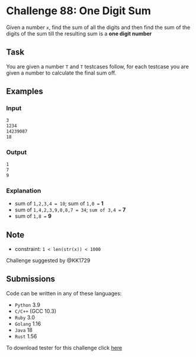 # Challenge 88: One Digit Sum

Given a number `x`, find the sum of all the digits and then find the sum of the digits of the sum till the resulting sum is a **one digit number**

## Task

You are given a number `T` and `T` testcases follow, for each testcase you are given a number to calculate the final sum off.

## Examples

### Input

```sh
3
1234
14239087
18
```

### Output

```sh
1
7
9
```

### Explanation

- sum of `1,2,3,4 = 10`; sum of `1,0 =` **1**
- sum of `1,4,2,3,9,0,8,7 = 34`; `sum of 3,4 =` **7**
- sum of `1,8 =` **9**

## Note

- constraint: `1 < len(str(x)) < 1000`

Challenge suggested by @KK1729

## Submissions

Code can be written in any of these languages:

- `Python` 3.9
- `C/C++` (GCC 10.3)
- `Ruby` 3.0
- `Golang` 1.16
- `Java` 18
- `Rust` 1.56

To download tester for this challenge click [here](https://downgit.github.io/#/home?url=https://github.com/Pomroka/TWT_Challenges_Tester/tree/main/Challenge_88)

